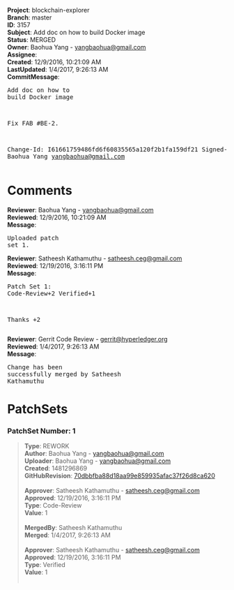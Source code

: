 <strong>Project</strong>: blockchain-explorer<br><strong>Branch</strong>: master<br><strong>ID</strong>: 3157<br><strong>Subject</strong>: Add doc on how to build Docker image<br><strong>Status</strong>: MERGED<br><strong>Owner</strong>: Baohua Yang - yangbaohua@gmail.com<br><strong>Assignee</strong>:<br><strong>Created</strong>: 12/9/2016, 10:21:09 AM<br><strong>LastUpdated</strong>: 1/4/2017, 9:26:13 AM<br><strong>CommitMessage</strong>:<br><pre>Add doc on how to build Docker image

Fix FAB #BE-2.

Change-Id: I61661759486fd6f60835565a120f2b1fa159df21
Signed-off-by: Baohua Yang <yangbaohua@gmail.com>
</pre><h1>Comments</h1><strong>Reviewer</strong>: Baohua Yang - yangbaohua@gmail.com<br><strong>Reviewed</strong>: 12/9/2016, 10:21:09 AM<br><strong>Message</strong>: <pre>Uploaded patch set 1.</pre><strong>Reviewer</strong>: Satheesh Kathamuthu - satheesh.ceg@gmail.com<br><strong>Reviewed</strong>: 12/19/2016, 3:16:11 PM<br><strong>Message</strong>: <pre>Patch Set 1: Code-Review+2 Verified+1

Thanks +2</pre><strong>Reviewer</strong>: Gerrit Code Review - gerrit@hyperledger.org<br><strong>Reviewed</strong>: 1/4/2017, 9:26:13 AM<br><strong>Message</strong>: <pre>Change has been successfully merged by Satheesh Kathamuthu</pre><h1>PatchSets</h1><h3>PatchSet Number: 1</h3><blockquote><strong>Type</strong>: REWORK<br><strong>Author</strong>: Baohua Yang - yangbaohua@gmail.com<br><strong>Uploader</strong>: Baohua Yang - yangbaohua@gmail.com<br><strong>Created</strong>: 1481296869<br><strong>GitHubRevision</strong>: [70dbbfba88d18aa99e859935afac37f26d8ca620](https://github.com/hyperledger/blockchain-explorer/commit/70dbbfba88d18aa99e859935afac37f26d8ca620)<br><br><strong>Approver</strong>: Satheesh Kathamuthu - satheesh.ceg@gmail.com<br><strong>Approved</strong>: 12/19/2016, 3:16:11 PM<br><strong>Type</strong>: Code-Review<br><strong>Value</strong>: 1<br><br><strong>MergedBy</strong>: Satheesh Kathamuthu<br><strong>Merged</strong>: 1/4/2017, 9:26:13 AM<br><br><strong>Approver</strong>: Satheesh Kathamuthu - satheesh.ceg@gmail.com<br><strong>Approved</strong>: 12/19/2016, 3:16:11 PM<br><strong>Type</strong>: Verified<br><strong>Value</strong>: 1<br><br></blockquote>